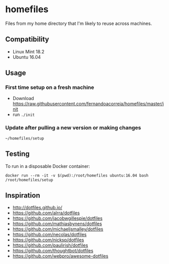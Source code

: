 # homefiles
Files from my home directory that I'm likely to reuse across machines.

## Compatibility

* Linux Mint 18.2
* Ubuntu 16.04

## Usage

### First time setup on a fresh machine

* Download https://raw.githubusercontent.com/fernandoacorreia/homefiles/master/init
* run `./init`

### Update after pulling a new version or making changes

```
~/homefiles/setup
```

## Testing

To run in a disposable Docker container:

```
docker run --rm -it -v $(pwd):/root/homefiles ubuntu:16.04 bash
/root/homefiles/setup
```

## Inspiration

* http://dotfiles.github.io/
* https://github.com/alrra/dotfiles
* https://github.com/jacobwgillespie/dotfiles
* https://github.com/mathiasbynens/dotfiles
* https://github.com/michaeljsmalley/dotfiles
* https://github.com/necolas/dotfiles
* https://github.com/nicksp/dotfiles
* https://github.com/paulirish/dotfiles
* https://github.com/thoughtbot/dotfiles
* https://github.com/webpro/awesome-dotfiles
